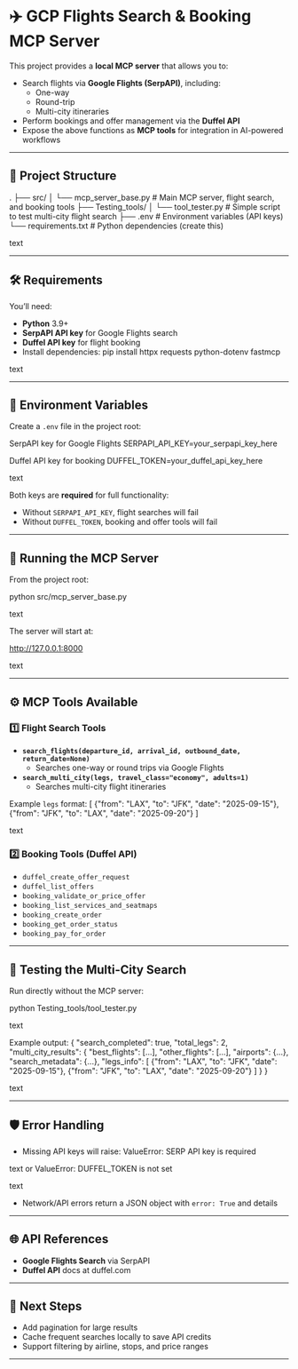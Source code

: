 # ✈️ GCP Flights Search & Booking MCP Server

This project provides a **local MCP server** that allows you to:

- Search flights via **Google Flights (SerpAPI)**, including:
  - One-way
  - Round-trip
  - Multi-city itineraries
- Perform bookings and offer management via the **Duffel API**
- Expose the above functions as **MCP tools** for integration in AI-powered workflows

---

## 📂 Project Structure

.
├── src/
│ └── mcp_server_base.py # Main MCP server, flight search, and booking tools
├── Testing_tools/
│ └── tool_tester.py # Simple script to test multi-city flight search
├── .env # Environment variables (API keys)
└── requirements.txt # Python dependencies (create this)

text

---

## 🛠 Requirements

You’ll need:

- **Python** 3.9+
- **SerpAPI API key** for Google Flights search
- **Duffel API key** for flight booking
- Install dependencies:
  pip install httpx requests python-dotenv fastmcp

text

---

## 🔑 Environment Variables

Create a `.env` file in the project root:

SerpAPI key for Google Flights
SERPAPI_API_KEY=your_serpapi_key_here

Duffel API key for booking
DUFFEL_TOKEN=your_duffel_api_key_here

text

Both keys are **required** for full functionality:

- Without `SERPAPI_API_KEY`, flight searches will fail
- Without `DUFFEL_TOKEN`, booking and offer tools will fail

---

## 🚀 Running the MCP Server

From the project root:

python src/mcp_server_base.py

text

The server will start at:

http://127.0.0.1:8000

text

---

## ⚙️ MCP Tools Available

### 1️⃣ Flight Search Tools

- **`search_flights(departure_id, arrival_id, outbound_date, return_date=None)`**
  - Searches one-way or round trips via Google Flights
- **`search_multi_city(legs, travel_class="economy", adults=1)`**
  - Searches multi-city flight itineraries

Example `legs` format:
[
{"from": "LAX", "to": "JFK", "date": "2025-09-15"},
{"from": "JFK", "to": "LAX", "date": "2025-09-20"}
]

text

### 2️⃣ Booking Tools (Duffel API)

- `duffel_create_offer_request`
- `duffel_list_offers`
- `booking_validate_or_price_offer`
- `booking_list_services_and_seatmaps`
- `booking_create_order`
- `booking_get_order_status`
- `booking_pay_for_order`

---

## 🧪 Testing the Multi-City Search

Run directly without the MCP server:

python Testing_tools/tool_tester.py

text

Example output:
{
"search_completed": true,
"total_legs": 2,
"multi_city_results": {
"best_flights": [...],
"other_flights": [...],
"airports": {...},
"search_metadata": {...},
"legs_info": [
{"from": "LAX", "to": "JFK", "date": "2025-09-15"},
{"from": "JFK", "to": "LAX", "date": "2025-09-20"}
]
}
}

text

---

## 🛡 Error Handling

- Missing API keys will raise:
  ValueError: SERP API key is required

text
or
ValueError: DUFFEL_TOKEN is not set

text

- Network/API errors return a JSON object with `error: True` and details

---

## 🌐 API References

- **Google Flights Search** via SerpAPI
- **Duffel API** docs at duffel.com

---

## 📌 Next Steps

- Add pagination for large results
- Cache frequent searches locally to save API credits
- Support filtering by airline, stops, and price ranges

---
